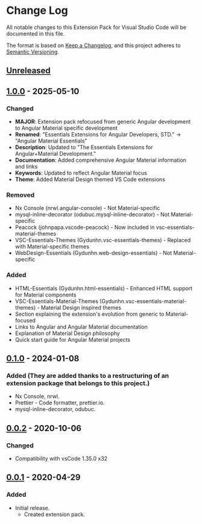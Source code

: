 # Change Log

All notable changes to this Extension Pack for Visual Studio Code will be documented in this file.

The format is based on [Keep a Changelog](https://keepachangelog.com/en/1.0.0/),
and this project adheres to [Semantic Versioning](https://semver.org/spec/v2.0.0.html).

## [Unreleased]

## [1.0.0] - 2025-05-10

### Changed

* **MAJOR**: Extension pack refocused from generic Angular development to Angular Material specific development
* **Renamed**: "Essentials Extensions for Angular Developers, STD." → "Angular Material Essentials"
* **Description**: Updated to "The Essentials Extensions for Angular+Material Development."
* **Documentation**: Added comprehensive Angular Material information and links
* **Keywords**: Updated to reflect Angular Material focus
* **Theme**: Added Material Design themed VS Code extensions

### Removed

* Nx Console (nrwl.angular-console) - Not Material-specific
* mysql-inline-decorator (odubuc.mysql-inline-decorator) - Not Material-specific  
* Peacock (johnpapa.vscode-peacock) - Now included in vsc-essentials-material-themes
* VSC-Essentials-Themes (Gydunhn.vsc-essentials-themes) - Replaced with Material-specific themes
* WebDesign-Essentials (Gydunhn.web-design-essentials) - Not Material-specific

### Added

* HTML-Essentials (Gydunhn.html-essentials) - Enhanced HTML support for Material components
* VSC-Essentials-Material-Themes (Gydunhn.vsc-essentials-material-themes) - Material Design inspired themes
* Section explaining the extension's evolution from generic to Material-focused
* Links to Angular and Angular Material documentation
* Explanation of Material Design philosophy
* Quick start guide for Angular Material projects

## [0.1.0] - 2024-01-08

### Added (They are added thanks to a restructuring of an extension package that belongs to this project.)

* Nx Console, nrwl.
* Prettier - Code formatter, prettier.io.
* mysql-inline-decorator, odubuc.

## [0.0.2] - 2020-10-06

### Changed

* Compatibility with vsCode 1.35.0 x32

## [0.0.1] - 2020-04-29

### Added

* Initial release.
  * Created extension pack.

[Unreleased]: https://github.com/Gydunhn/Angular-Developers-STD/tree/develop
[1.0.0]: https://github.com/Gydunhn/Angular-Developers-STD/releases/tag/1.0.0
[0.1.0]: https://github.com/Gydunhn/Angular-Developers-STD/releases/tag/0.1.0
[0.0.2]: https://github.com/Gydunhn/Angular-Developers-STD/releases/tag/0.0.2
[0.0.1]: https://github.com/Gydunhn/Angular-Developers-STD/releases/tag/0.0.1
